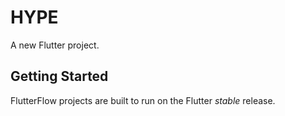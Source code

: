 # HYPE

A new Flutter project.

## Getting Started

FlutterFlow projects are built to run on the Flutter _stable_ release.
